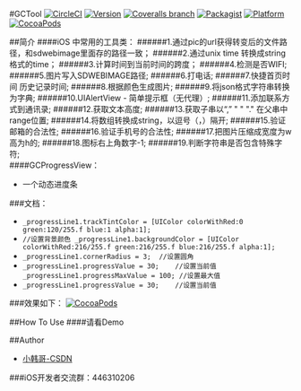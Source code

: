 #GCTool
[![CircleCI](https://img.shields.io/circleci/project/github/RedSparr0w/node-csgo-parser.svg)](https://github.com/XiaoHanGe/GCTools)
[![Version](https://img.shields.io/cocoapods/v/GCTools.svg?style=flat)](http://cocoapods.org/pods/GCTools)
[![Coveralls branch](https://img.shields.io/coveralls/jekyll/jekyll/master.svg)](https://github.com/XiaoHanGe/GCTools)
[![Packagist](https://img.shields.io/packagist/l/doctrine/orm.svg)](https://github.com/XiaoHanGe/GCTools)
[![Platform](https://img.shields.io/badge/platform-ios-brightgreen.svg)](http://cocoapods.org/pods/GCTools)
[![CocoaPods](https://img.shields.io/cocoapods/dm/AFNetworking.svg)](http://cocoapods.org/pods/GCTools)

##简介
####iOS 中常用的工具类：
######1.通过pic的url获得转变后的文件路径，和sdwebimage里面存的路径一致；
######2.通过unix time 转换成string格式的time；
######3.计算时间到当前时间的跨度；
######4.检测是否WIFI; 
######5.图片写入SDWEBIMAGE路径; 
######6.打电话; 
######7.快捷首页时间   历史记录时间;
######8.根据颜色生成图片; 
######9.将json格式字符串转换为字典; 
######10.UIAlertView - 简单提示框（无代理）; 
######11.添加联系方式到通讯录; 
######12.获取文本高度; 
######13.获取子串以“,” " " "." 在父串中range位置; 
######14.将数组转换成string，以逗号（，）隔开; 
######15.验证邮箱的合法性; 
######16.验证手机号的合法性; 
######17.把图片压缩成宽度为w 高为h的; 
######18.图标右上角数字-1; 
######19.判断字符串是否包含特殊字符;  
####GCProgressView：  
- 一个动态进度条

###文档：
- `_progressLine1.trackTintColor = [UIColor colorWithRed:0 green:120/255.f blue:1 alpha:1];`
- `//设置背景颜色
    _progressLine1.backgroundColor = [UIColor colorWithRed:216/255.f green:216/255.f blue:216/255.f alpha:1];`
- `_progressLine1.cornerRadius = 3;  //设置圆角`
- `_progressLine1.progressValue = 30;    //设置当前值_progressLine1.progressMaxValue = 100; //设置最大值`
- `_progressLine1.progressValue = 30;    //设置当前值`

###效果如下：
[![CocoaPods](https://ss2.baidu.com/6ONYsjip0QIZ8tyhnq/it/u=3520411343,3450541381&fm=58)](http://cocoapods.org/pods/JQSafeKit)

    
    
    
   
##How To Use
####请看Demo

##Author

- [小韩哥-CSDN](http://blog.csdn.net/qq_31810357) 

###iOS开发者交流群：446310206

